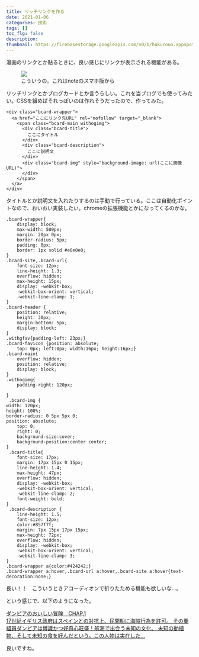 ```yaml
---
title: リッチリンクを作る
date: 2021-01-06
categories: 技術
tags: []
toc_flg: false
description: 
thumbnail: https://firebasestorage.googleapis.com/v0/b/hukurouo.appspot.com/o/images%2Frapture_20210107002725.png?alt=media&token=75dcfd80-5bc8-45ed-96af-6492b126deb9
---
```


漫画のリンクとか貼るときに、良い感じにリンクが表示される機能がある。

<figure><img src="https://firebasestorage.googleapis.com/v0/b/hukurouo.appspot.com/o/images%2Frapture_20210107002725.png?alt=media&token=75dcfd80-5bc8-45ed-96af-6492b126deb9"><figcaption>こういうの。これはnoteのスマホ版から</figcaption></figure>

リッチリンクとかブログカードとか言うらしい。これを当ブログでも使ってみたい。CSSを組めばそれっぽいのは作れそうだったので、作ってみた。

~~~ts{}[template.html]
<div class="bcard-wrapper">
  <a href="ここにリンク先URL" rel="nofollow" target="_blank">
    <span class="bcard-main withogimg">
      <div class="bcard-title">
        ここにタイトル
      </div>
      <div class="bcard-description">
        ここに説明文
      </div>
      <div class="bcard-img" style="background-image: url(ここに画像URL)">
      </div>
    </span>
  </a>
</div>
~~~

タイトルとか説明文を入れたりするのは手動で行っている。ここは自動化ポイントなので、おいおい実装したい。chromeの拡張機能とかになってくるのかな。

~~~css{}[style.css]
.bcard-wrapper{
    display: block;
    max-width: 500px;
    margin: 20px 0px;
    border-radius: 5px;
    padding: 0px;
    border: 1px solid #e0e0e0;
}
.bcard-site,.bcard-url{
    font-size: 12px;
    line-height: 1.3;
    overflow: hidden;
    max-height: 15px;
    display: -webkit-box;
    -webkit-box-orient: vertical;
    -webkit-line-clamp: 1;
}
.bcard-header {
    position: relative;
    height: 30px;
    margin-bottom: 5px;
    display: block;
}
.withgfav{padding-left: 23px;}
.bcard-favicon {position: absolute;
    top: 0px; left:0px; width:16px; height:16px;}
.bcard-main{
    overflow: hidden;
    position: relative;
    display: block;
}
.withogimg{
    padding-right: 120px;
    
}
 .bcard-img {
width: 120px;
height: 100%; 
border-radius: 0 5px 5px 0;
position: absolute;
    top: 0;
    right: 0;
    background-size:cover;
    background-position:center center;
}
 .bcard-title{
    font-size: 17px;
    margin: 17px 15px 0 15px;
    line-height: 1.4;
    max-height: 47px;
    overflow: hidden;
    display: -webkit-box;
    -webkit-box-orient: vertical;
    -webkit-line-clamp: 2;
    font-weight: bold;
}
 .bcard-description {
    line-height: 1.5;
    font-size: 12px;
    color:#857f7f;
    margin: 7px 15px 17px 15px;
    max-height: 72px;
    overflow: hidden;
    display: -webkit-box;
    -webkit-box-orient: vertical;
    -webkit-line-clamp: 3;
}
.bcard-wrapper a{color:#424242;}
.bcard-wrapper a:hover,.bcard-url a:hover,.bcard-site a:hover{text-decoration:none;}
~~~

長い！！　こういうときアコーディオンで折りたためる機能も欲しいな...。

という感じで、以下のようになった。

<div class="bcard-wrapper">
<a href="http://matogrosso.jp/dampier/01.html" rel="nofollow" target="_blank">
<span class="bcard-main withogimg">
<div class="bcard-title">
ダンピアのおいしい冒険　CHAP.1
</div>
<div class="bcard-description">
17世紀イギリス政府はスペインとの対抗上、民間船に海賊行為を許可。
その乗組員ダンピアは博識かつ好奇心旺盛！航海で出会う未知の文化、
未知の動植物、そして未知の食を好んだという。この人物は実在した…
</div>
<div class="bcard-img" style="background-image: url(http://matogrosso.jp/body/sns_dampier_01.png)">
</div></span></a></div>

良いですね。
